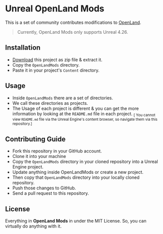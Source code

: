 # Unreal OpenLand Mods

This is a set of community contributes modifications to [OpenLand](https://www.unrealengine.com/marketplace/en-US/product/openland-customizable-landscape-auto-material).

> Currently, OpenLand Mods only supports Unreal 4.26.

## Installation

* [Download](https://github.com/GameDev4K/unreal-openland-mods/archive/refs/heads/master.zip) this project as zip file & extract it.
* Copy the `OpenLandMods` directory.
* Paste it in your project's `Content` directory.

## Usage

* Inside `OpenLandMods` there are a set of directories.
* We call these directories as projects.
* The Usage of each project is different & you can get the more information by looking at the `README.md` file in each project.
<sub>[ You cannot view `README.md` file via the Unreal Engine's content browser, so navigate them via this repository.]</sub>

## Contributing Guide

* Fork this repository in your GitHub account.
* Clone it into your machine
* Copy the `OpenLandMods` directory in your cloned repository into a Unreal Engine project.
* Update anything inside OpenLandMods or create a new project.
* Then copy that `OpenLandMods` directory into your locally cloned repository.
* Push those changes to GitHub.
* Send a pull request to this repository.

## License

Everything in **OpenLand Mods** in under the MIT License. So, you can virtually do anything with it.